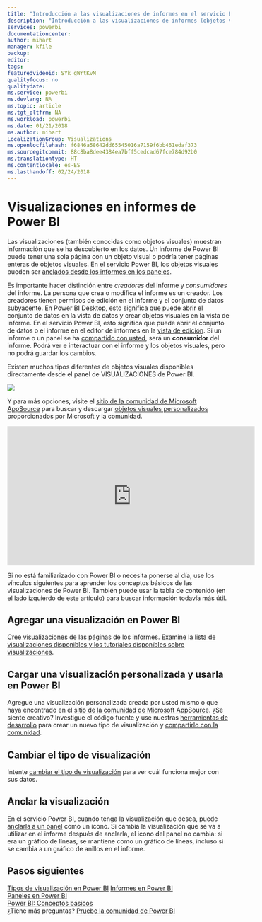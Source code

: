```yaml
---
title: "Introducción a las visualizaciones de informes en el servicio Power BI y en Power BI Desktop"
description: "Introducción a las visualizaciones de informes (objetos visuales) en Microsoft Power BI."
services: powerbi
documentationcenter: 
author: mihart
manager: kfile
backup: 
editor: 
tags: 
featuredvideoid: SYk_gWrtKvM
qualityfocus: no
qualitydate: 
ms.service: powerbi
ms.devlang: NA
ms.topic: article
ms.tgt_pltfrm: NA
ms.workload: powerbi
ms.date: 01/21/2018
ms.author: mihart
LocalizationGroup: Visualizations
ms.openlocfilehash: f6846a58642dd65545016a7159f6bb461edaf373
ms.sourcegitcommit: 88c8ba8dee4384ea7bff5cedcad67fce784d92b0
ms.translationtype: HT
ms.contentlocale: es-ES
ms.lasthandoff: 02/24/2018
---
```

# <a name="visualizations-in-power-bi-reports"></a>Visualizaciones en informes de Power BI
Las visualizaciones (también conocidas como objetos visuales) muestran información que se ha descubierto en los datos. Un informe de Power BI puede tener una sola página con un objeto visual o podría tener páginas enteras de objetos visuales. En el servicio Power BI, los objetos visuales pueden ser [anclados desde los informes en los paneles](service-dashboard-pin-tile-from-report.md). 

Es importante hacer distinción entre *creadores* del informe y *consumidores* del informe. La persona que crea o modifica el informe es un creador.  Los creadores tienen permisos de edición en el informe y el conjunto de datos subyacente. En Power BI Desktop, esto significa que puede abrir el conjunto de datos en la vista de datos y crear objetos visuales en la vista de informe. En el servicio Power BI, esto significa que puede abrir el conjunto de datos o el informe en el editor de informes en la [vista de edición](service-reading-view-and-editing-view.md). Si un informe o un panel se ha [compartido con usted](service-shared-with-me.md), será un **consumidor** del informe. Podrá ver e interactuar con el informe y los objetos visuales, pero no podrá guardar los cambios.

Existen muchos tipos diferentes de objetos visuales disponibles directamente desde el panel de VISUALIZACIONES de Power BI. 

![](media/power-bi-report-visualizations/power-bi-visualizations.png)

Y para más opciones, visite el [sitio de la comunidad de Microsoft AppSource](https://appsource.microsoft.com) para buscar y descargar [objetos visuales personalizados](https://appsource.microsoft.com/marketplace/apps?product=power-bi-visuals&page=1) proporcionados por Microsoft y la comunidad.    

<iframe width="560" height="315" src="https://www.youtube.com/embed/SYk_gWrtKvM?list=PL1N57mwBHtN0JFoKSR0n-tBkUJHeMP2cP" frameborder="0" allowfullscreen></iframe>


  Si no está familiarizado con Power BI o necesita ponerse al día, use los vínculos siguientes para aprender los conceptos básicos de las visualizaciones de Power BI.  También puede usar la tabla de contenido (en el lado izquierdo de este artículo) para buscar información todavía más útil.

## <a name="add-a-visualization-in-power-bi"></a>Agregar una visualización en Power BI
[Cree visualizaciones](power-bi-report-add-visualizations-i.md) de las páginas de los informes. Examine la [lista de visualizaciones disponibles y los tutoriales disponibles sobre visualizaciones](power-bi-visualization-types-for-reports-and-q-and-a.md). 

## <a name="upload-a-custom-visualization-and-use-it-in-power-bi"></a>Cargar una visualización personalizada y usarla en Power BI
Agregue una visualización personalizada creada por usted mismo o que haya encontrado en el [sitio de la comunidad de Microsoft AppSource](https://appsource.microsoft.com/marketplace/apps?product=power-bi-visuals). ¿Se siente creativo? Investigue el código fuente y use nuestras [herramientas de desarrollo](service-custom-visuals-getting-started-with-developer-tools.md) para crear un nuevo tipo de visualización y [compartirlo con la comunidad](developer/office-store.md).

## <a name="change-the-visualization-type"></a>Cambiar el tipo de visualización
Intente [cambiar el tipo de visualización](power-bi-report-change-visualization-type.md) para ver cuál funciona mejor con sus datos.

## <a name="pin-the-visualization"></a>Anclar la visualización
En el servicio Power BI, cuando tenga la visualización que desea, puede [anclarla a un panel](service-dashboard-pin-tile-from-report.md) como un icono. Si cambia la visualización que se va a utilizar en el informe después de anclarla, el icono del panel no cambia: si era un gráfico de líneas, se mantiene como un gráfico de líneas, incluso si se cambia a un gráfico de anillos en el informe.

## <a name="next-steps"></a>Pasos siguientes
[Tipos de visualización en Power BI](power-bi-visualization-types-for-reports-and-q-and-a.md)
[Informes en Power BI](service-reports.md)  
[Paneles en Power BI](service-dashboards.md)  
[Power BI: Conceptos básicos](service-basic-concepts.md)  
¿Tiene más preguntas? [Pruebe la comunidad de Power BI](http://community.powerbi.com/)

